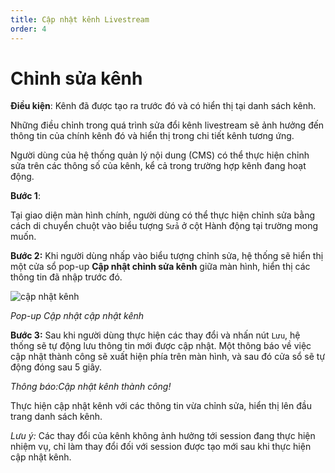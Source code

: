 ```yaml
---
title: Cập nhật kênh Livestream
order: 4
---
```


# Chỉnh sửa kênh

**Điều kiện**: Kênh đã được tạo ra trước đó và có hiển thị tại danh sách kênh.

Những điều chỉnh trong quá trình sửa đổi kênh livestream sẽ ảnh hưởng đến thông tin của chính kênh đó và hiển thị trong chi tiết kênh tương ứng.

Người dùng của hệ thống quản lý nội dung (CMS) có thể thực hiện chỉnh sửa trên các thông số của kênh, kể cả trong trường hợp kênh đang hoạt động.

**Bước 1**:

Tại giao diện màn hình chính, người dùng có thể thực hiện chỉnh sửa bằng cách di chuyển chuột vào biểu tượng `Sửa` ở cột Hành động tại trường mong muốn.

**Bước 2:** Khi người dùng nhấp vào biểu tượng chỉnh sửa, hệ thống sẽ hiển thị một cửa sổ pop-up **Cập nhật chỉnh sửa kênh** giữa màn hình, hiển thị các thông tin đã nhập trước đó.

![cập nhật kênh](/images/livestream/update-channel.png)

_Pop-up Cập nhật cập nhật kênh_

**Bước 3:** Sau khi người dùng thực hiện các thay đổi và nhấn nút `Lưu`, hệ thống sẽ tự động lưu thông tin mới được cập nhật. Một thông báo về việc cập nhật thành công sẽ xuất hiện phía trên màn hình, và sau đó cửa sổ sẽ tự động đóng sau 5 giây.

_Thông báo:Cập nhật kênh thành công!_

Thực hiện cập nhật kênh với các thông tin vừa chỉnh sửa, hiển thị lên đầu trang danh sách kênh.

_Lưu ý:_ Các thay đổi của kênh không ảnh hưởng tới session đang thực hiện nhiệm vụ, chỉ làm thay đổi đối với session được tạo mới sau khi thực hiện cập nhật kênh.
